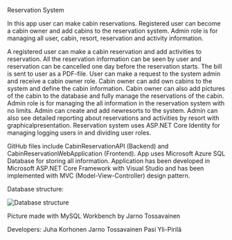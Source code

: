 Reservation System

In this app user can make cabin reservations. 
Registered user can become a cabin owner and add cabins to the reservation system.
Admin role is for managing all user, cabin, resort, reservation and activity information.

A registered user can make a cabin reservation and add activities to reservation. All the reservation information can be seen by user and
reservation can be cancelled one day before the reservation starts. The bill is sent to user as a PDF-file. 
User can make a request to the system admin and receive a cabin owner role. 
Cabin owner can add own cabins to the system and define the cabin information. 
Cabin owner can also add pictures of the cabin to the database and fully manage the reservations of the cabin. 
Admin role is for managing the all information in the reservation system with no limits. Admin can create and add newresorts to the system.
Admin can also see detailed reporting about reservations and activities by resort with graphicalpresentation. 
Reservation system uses ASP.NET Core Identity for managing logging users in and dividing user roles.


GitHub files include CabinReservationAPI (Backend) and CabinReservationWebApplication (Frontend).
App uses Microsoft Azure SQL Database for storing all information.
Application has been developed in Microsoft ASP.NET Core Framework with Visual Studio and
has been implemented with MVC (Model-View-Controller) design pattern.

Database structure:

![Database structure](https://hjtpictures.blob.core.windows.net/hjtpictures/Database.PNG)


Picture made with MySQL Workbench by Jarno Tossavainen


Developers:
Juha Korhonen
Jarno Tossavainen
Pasi Yli-Pirilä
